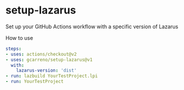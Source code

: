 # setup-lazarus

Set up your GitHub Actions workflow with a specific version of Lazarus

How to use

```yaml
steps:
- uses: actions/checkout@v2
- uses: gcarreno/setup-lazarus@v1
  with:
    lazarus-version: 'dist'
- run: lazbuild YourTestProject.lpi
- run: YourTestProject
```
